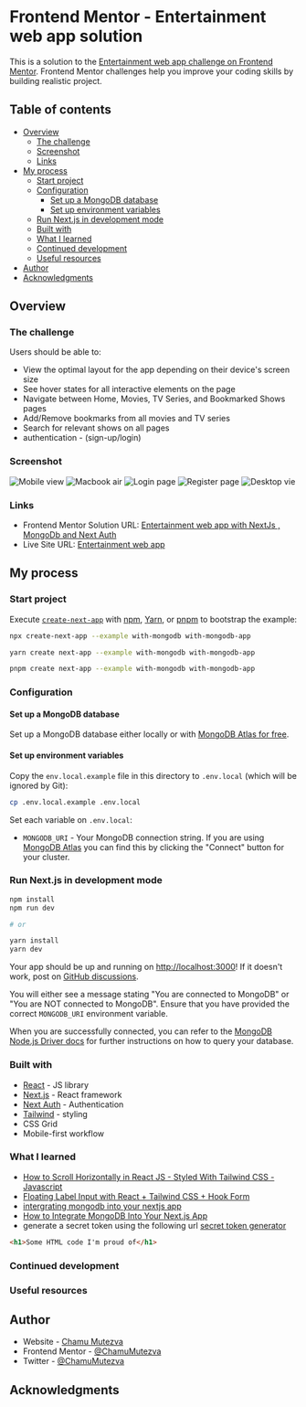 # Frontend Mentor - Entertainment web app solution

This is a solution to the [Entertainment web app challenge on Frontend Mentor](https://www.frontendmentor.io/challenges/entertainment-web-app-J-UhgAW1X). Frontend Mentor challenges help you improve your coding skills by building realistic project.

## Table of contents

- [Overview](#overview)
  - [The challenge](#the-challenge)
  - [Screenshot](#screenshot)
  - [Links](#links)
- [My process](#my-process)
  - [Start project](#start-project)
  - [Configuration](#configuration)
    - [Set up a MongoDB database](#set-up-a-mongodb-database)
    - [Set up environment variables](#set-up-environment-variables)
  - [Run Next.js in development mode](#run-nextjs-in-development-mode)
  - [Built with](#built-with)
  - [What I learned](#what-i-learned)
  - [Continued development](#continued-development)
  - [Useful resources](#useful-resources)
- [Author](#author)
- [Acknowledgments](#acknowledgments)

## Overview

### The challenge

Users should be able to:

- View the optimal layout for the app depending on their device's screen size
- See hover states for all interactive elements on the page
- Navigate between Home, Movies, TV Series, and Bookmarked Shows pages
- Add/Remove bookmarks from all movies and TV series
- Search for relevant shows on all pages
- authentication - (sign-up/login)

### Screenshot

![Mobile view](public/screenshots/mobile.png)
![Macbook air](public/screenshots/macbbookair.png)
![Login page](public/screenshots/login.png)
![Register page](public/screenshots/register.png)
![Desktop vie](public/screenshots/desktop.png)

### Links

- Frontend Mentor Solution URL: [Entertainment web app with NextJs , MongoDb and Next Auth](https://entertainment-web-app-mongo.vercel.app/)
- Live Site URL: [Entertainment web app](https://entertainment-web-app-mongo.vercel.app/)

## My process

### Start project

Execute [`create-next-app`](https://github.com/vercel/next.js/tree/canary/packages/create-next-app) with [npm](https://docs.npmjs.com/cli/init), [Yarn](https://yarnpkg.com/lang/en/docs/cli/create/), or [pnpm](https://pnpm.io) to bootstrap the example:

```bash
npx create-next-app --example with-mongodb with-mongodb-app
```

```bash
yarn create next-app --example with-mongodb with-mongodb-app
```

```bash
pnpm create next-app --example with-mongodb with-mongodb-app
```

### Configuration

#### Set up a MongoDB database

Set up a MongoDB database either locally or with [MongoDB Atlas for free](https://mongodb.com/atlas).

#### Set up environment variables

Copy the `env.local.example` file in this directory to `.env.local` (which will be ignored by Git):

```bash
cp .env.local.example .env.local
```

Set each variable on `.env.local`:

- `MONGODB_URI` - Your MongoDB connection string. If you are using [MongoDB Atlas](https://mongodb.com/atlas) you can find this by clicking the "Connect" button for your cluster.

### Run Next.js in development mode

```bash
npm install
npm run dev

# or

yarn install
yarn dev
```

Your app should be up and running on [http://localhost:3000](http://localhost:3000)! If it doesn't work, post on [GitHub discussions](https://github.com/vercel/next.js/discussions).

You will either see a message stating "You are connected to MongoDB" or "You are NOT connected to MongoDB". Ensure that you have provided the correct `MONGODB_URI` environment variable.

When you are successfully connected, you can refer to the [MongoDB Node.js Driver docs](https://mongodb.github.io/node-mongodb-native/3.4/tutorials/collections/) for further instructions on how to query your database.

### Built with

- [React](https://reactjs.org/) - JS library
- [Next.js](https://nextjs.org/) - React framework
- [Next Auth](https://next-auth.js.org/) - Authentication
- [Tailwind](https://tailwindcss.com/) - styling
- CSS Grid
- Mobile-first workflow

### What I learned

- [How to Scroll Horizontally in React JS - Styled With Tailwind CSS - Javascript](https://www.youtube.com/watch?v=x4bom6Udk_4)
- [Floating Label Input with React + Tailwind CSS + Hook Form](https://www.youtube.com/watch?v=jQDQOzjMZRo)
- [intergrating mongodb into your nextjs app](https://www.mongodb.com/developer/videos/integrating-mongodb-into-your-nextjs-app/)
- [How to Integrate MongoDB Into Your Next.js App](https://www.mongodb.com/developer/languages/javascript/nextjs-with-mongodb/)
- generate a secret token using the following url [secret token generator](https://generate-secret.vercel.app/32)

```html
<h1>Some HTML code I'm proud of</h1>
```

### Continued development

### Useful resources

## Author

- Website - [Chamu Mutezva](https://github.com/ChamuMutezva)
- Frontend Mentor - [@ChamuMutezva](https://www.frontendmentor.io/profile/ChamuMutezva)
- Twitter - [@ChamuMutezva](https://twitter.com/ChamuMutezva)

## Acknowledgments
